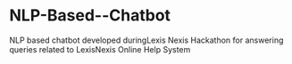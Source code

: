 # NLP-Based--Chatbot
NLP based chatbot developed duringLexis Nexis Hackathon for answering queries related to LexisNexis Online Help System

